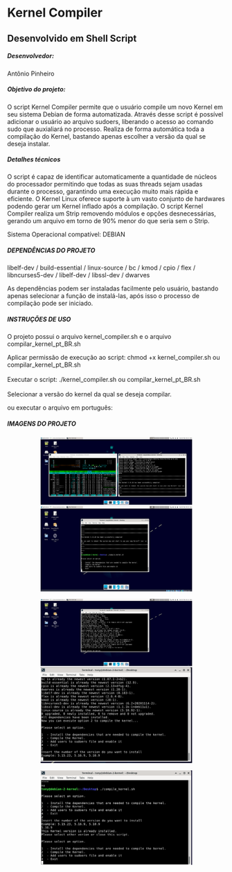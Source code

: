 <h1>Kernel Compiler</h1>
<h2>Desenvolvido em Shell Script</h2>

<h5>Desenvolvedor:</h5>
Antônio Pinheiro<br>


<h5>Objetivo do projeto:</h5> O script Kernel Compiler permite que o usuário compile um novo Kernel em seu sistema Debian de forma automatizada. Através desse script é possível adicionar o usuário ao arquivo sudoers, liberando o acesso ao comando sudo que auxialiará no processo. Realiza de forma automática toda a compilação do Kernel, bastando apenas escolher a versão da qual se deseja instalar.<p></p> 

<h5>Detalhes técnicos</h5> O script é capaz de identificar automaticamente a quantidade de núcleos do processador permitindo que todas as suas threads sejam usadas durante o processo, garantindo uma execução muito mais rápida e eficiente. O Kernel Linux oferece suporte à um vasto conjunto de hardwares podendo gerar um Kernel inflado após a compilação. O script Kernel Compiler realiza um Strip removendo módulos e opções desnecessárias, gerando um arquivo em torno de 90% menor do que seria sem o Strip.<p></p>

Sistema Operacional compatível: DEBIAN<p></p>

<h5>DEPENDÊNCIAS DO PROJETO</h5>

libelf-dev / build-essential / linux-source / bc / kmod / cpio / flex / libncurses5-dev / libelf-dev / libssl-dev / dwarves

As dependências podem ser instaladas facilmente pelo usuário, bastando apenas selecionar a função de instalá-las, após isso o processo de compilação pode ser iniciado.

<h5>INSTRUÇÕES DE USO</h5>

O projeto possui o arquivo kernel_compiler.sh e o arquivo compilar_kernel_pt_BR.sh

Aplicar permissão de execução ao script: chmod +x kernel_compiler.sh ou compilar_kernel_pt_BR.sh<br></br>
Executar o script: ./kernel_compiler.sh ou compilar_kernel_pt_BR.sh<br></br>
Selecionar a versão do kernel da qual se deseja compilar.

ou executar o arquivo em português:



<h5>IMAGENS DO PROJETO</h5>

<p align="center">
  <img src="/images/img1.png" width="350" title="Compile Script">
  <img src="/images/img2.png" width="350" height="197" title="Compile Script">
</p>

<p align="center">
  <img src="/images/img3.png" width="350" title="Compile Script">
  <img src="/images/img4.png" width="350" title="Compile Script">
</p>

<p align="center">
  <img src="/images/img5.png" width="350" title="Compile Script">
</p>



